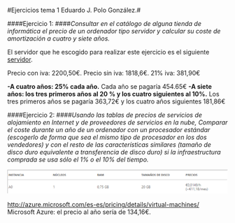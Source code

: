 #Ejercicios tema 1 Eduardo J. Polo González.#

####Ejercicio 1:
####_Consultar en el catálogo de alguna tienda de informática el precio de un ordenador tipo servidor y calcular su coste de amortización a cuatro y siete años._

El servidor que he escogido para realizar este ejercicio es el siguiente [servidor](http://www.pixmania.es/ordenador-de-sobremesa/hewlett-packard-hp-proliant-ml350p-gen8/21900649-a.html?ectrans=1&utm_campaign=kelkooclick&utm_medium=cpc&utm_source=kelkooes#srcid=8139&merch=19815).

  Precio con iva: 2200,50€.
  Precio sin iva: 1818,6€.
  21% iva: 381,90€

**-A cuatro años: 25% cada año.**
	 Cada año se pagaría 454.65€ 
**-A siete años: los tres primeros años al 20 % y los cuatro siguientes al 10%.**
	Los tres primeros años se pagaría 363,72€ y los cuatro años siguientes 181,86€

####Ejercicio 2:
####_Usando las tablas de precios de servicios de alojamiento en Internet y de proveedores de servicios en la nube, Comparar el coste durante un año de un ordenador con un procesador estándar (escogerlo de forma que sea el mismo tipo de procesador en los dos vendedores) y con el resto de las características similares (tamaño de disco duro equivalente a transferencia de disco duro) si la infraestructura comprada se usa sólo el 1% o el 10% del tiempo._

![](./capturas/1.png)

http://azure.microsoft.com/es-es/pricing/details/virtual-machines/
Microsoft Azure: el precio al año sería de 134,16€.
